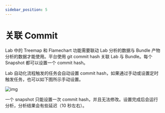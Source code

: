 ```yaml
---
sidebar_position: 5
---
```


# 关联 Commit

Lab 中的 Treemap 和 Flamechart 功能需要联动 Lab 分析的数据与 Bundle 产物分析的数据才能使用。平台使用 git commit hash 关联 Lab 与 Bundle。每个 Snapshot 都可以设置一个 commit hash。

Lab 自动化流程触发的任务会自动设置 commit hash，如果通过手动或设置定时触发任务，也可以如下图所示手动设置。

![img](/lab/set-commit.png)

一个 snapshot 只能设置一次 commit hash，并且无法修改。设置完成后会运行分析，分析结果会有些延迟（10 秒左右）。
